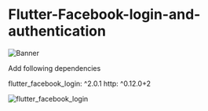 # Flutter-Facebook-login-and-authentication

![Banner](https://user-images.githubusercontent.com/4372065/84498388-3293aa00-acce-11ea-9d49-fdaec63ce0e2.png)

Add following dependencies

flutter_facebook_login: ^2.0.1
http: ^0.12.0+2

![flutter_facebook_login](https://user-images.githubusercontent.com/4372065/84498398-37585e00-acce-11ea-8c52-91180a7a2718.png)
